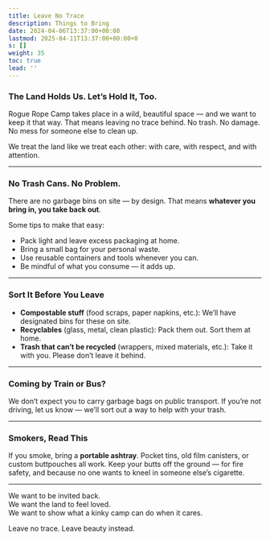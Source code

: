 ```yaml
---
title: Leave No Trace
description: Things to Bring
date: 2024-04-06T13:37:00+00:00
lastmod: 2025-04-11T13:37:00+00:00+0
s: []
weight: 35
toc: true
lead: ''
---
```


### The Land Holds Us. Let’s Hold It, Too.

Rogue Rope Camp takes place in a wild, beautiful space — and we want to keep it that way. That means leaving no trace behind. No trash. No damage. No mess for someone else to clean up.

We treat the land like we treat each other: with care, with respect, and with attention.

---

### No Trash Cans. No Problem.

There are no garbage bins on site — by design. That means **whatever you bring in, you take back out**.

Some tips to make that easy:
- Pack light and leave excess packaging at home.
- Bring a small bag for your personal waste.
- Use reusable containers and tools whenever you can.
- Be mindful of what you consume — it adds up.

---

### Sort It Before You Leave

- **Compostable stuff** (food scraps, paper napkins, etc.): We’ll have designated bins for these on site.  
- **Recyclables** (glass, metal, clean plastic): Pack them out. Sort them at home.  
- **Trash that can’t be recycled** (wrappers, mixed materials, etc.): Take it with you. Please don’t leave it behind.

---

### Coming by Train or Bus?

We don’t expect you to carry garbage bags on public transport. If you’re not driving, let us know — we’ll sort out a way to help with your trash.

---

### Smokers, Read This

If you smoke, bring a **portable ashtray**. Pocket tins, old film canisters, or custom buttpouches all work. Keep your butts off the ground — for fire safety, and because no one wants to kneel in someone else’s cigarette.

---

We want to be invited back.  
We want the land to feel loved.  
We want to show what a kinky camp can do when it cares.

Leave no trace. Leave beauty instead.

